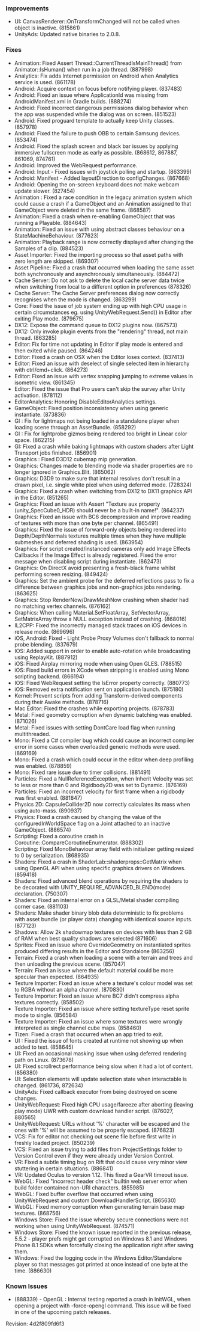 ### Improvements

*   UI: CanvasRenderer::OnTransformChanged will not be called when object is inactive. (815861)
*   UnityAds: Updated native binaries to 2.0.8.

### Fixes

*   Animation: Fixed Assert Thread::CurrentThreadIsMainThread() from Animator::IsHuman() when run in a job thread. (887998)
*   Analytics: Fix adds Internet permission on Android when Analytics service is used. (861178)
*   Android: Acquire context on focus before notifying player. (837483)
*   Android: Fixed an issue where ApplicationId was missing from AndroidManifest.xml in Gradle builds. (888274)
*   Android: Fixed incorrect dangerous permissions dialog behavior when the app was suspended while the dialog was on screen. (851523)
*   Android: Fixed proguard template to actually keep Unity classes. (857978)
*   Android: Fixed the failure to push OBB to certain Samsung devices. (853474)
*   Android: Fixed the splash screen and black bar issues by applying immersive fullscreen mode as early as possible. (868612, 867887, 861069, 874761)
*   Android: Improved the WebRequest performance.
*   Android: Input - Fixed issues with joystick polling and startup. (863399)
*   Android: Manifest - Added layoutDirection to configChanges. (867668)
*   Android: Opening the on-screen keyboard does not make webcam update slower. (827454)
*   Animation : Fixed a race condition in the legacy animation system which could cause a crash if a GameObject and an Animation assigned to that GameObject were deleted in the same frame. (868587)
*   Animation: Fixed a crash when re-enabling GameObject that was running a Playable. (884643)
*   Animation: Fixed an issue with using abstract classes behaviour on a StateMachineBehaviour. (877623)
*   Animation: Playback range is now correctly displayed after changing the Samples of a clip. (884523)
*   Asset Importer: Fixed the importing process so that asset paths with zero length are skipped. (869307)
*   Asset Pipeline: Fixed a crash that occurred when loading the same asset both synchronously and asynchronously simultaneously. (884472)
*   Cache Server: Do not ask to delete the local cache server data twice when switching from local to a different option in preferences (878326)
*   Cache Server: The Cache Server preferences dialog now correctly recognises when the mode is changed. (863299)
*   Core: Fixed the issue of job system ending up with high CPU usage in certain circumstances eg. using UnityWebRequest.Send() in Editor after exiting Play mode. (879675)
*   DX12: Expose the command queue to DX12 plugins now. (867573)
*   DX12: Only invoke plugin events from the "rendering" thread, not main thread. (863285)
*   Editor: Fix for time not updating in Editor if play mode is entered and then exited while paused. (864246)
*   Editor: Fixed a crash on OSX when the Editor loses context. (837413)
*   Editor: Fixed an issue with deselect of single selected item in hierarchy with ctrl/cmd+click. (864273)
*   Editor: Fixed an issue with vertex snapping jumping to extreme values in isometric view. (861345)
*   Editor: Fixed the issue that Pro users can't skip the survey after Unity activation. (878112)
*   EditorAnalytics: Honoring DisableEditorAnalytics settings.
*   GameObject: Fixed position inconsistency when using generic instantiate. (873836)
*   GI : Fix for lightmaps not being loaded in a standalone player when loading scene through an AssetBundle. (858292)
*   GI : Fix for lightprobe gizmos being rendered too bright in Linear color space. (862215)
*   GI: Fixed a crash while baking lightmaps with custom shaders after Light Transport jobs finished. (856901)
*   Graphics : Fixed D3D12 cubemap mip generation.
*   Graphics: Changes made to blending mode via shader properties are no longer ignored in Graphics.Blit. (865062)
*   Graphics: D3D9 to make sure that internal resolves don't result in a drawn pixel, i.e. single white pixel when using deferred mode. (728324)
*   Graphics: Fixed a crash when switching from DX12 to DX11 graphics API in the Editor. (851265)
*   Graphics: Fixed an issue with Assert "Texture aux property (unity\_SpecCube0\_HDR) should never be a built-in name!". (864237)
*   Graphics: Fixed an issue with BC6 decompression and improve reading of textures with more than one byte per channel. (865491)
*   Graphics: Fixed the issue of forward-only objects being rendered into Depth/DepthNormals textures multiple times when they have multiple submeshes and deferred shading is used. (863954)
*   Graphics: For script created/instanced cameras only add Image Effects Callbacks if the Image Effect is already registered. Fixed the error message when disabling script during instantiate. (862473)
*   Graphics: On DirectX avoid presenting a fresh-black frame whilst performing screen resizing. (849424)
*   Graphics: Set the ambient probe for the deferred reflections pass to fix a difference between graphics jobs and non-graphics jobs rendering. (863625)
*   Graphics: Stop RenderNow/DrawMeshNow crashing when shader had no matching vertex channels. (876162)
*   Graphics: When calling Material.SetFloatArray, SetVectorArray, SetMatrixArray throw a NULL exception instead of crashing. (868016)
*   IL2CPP: Fixed the incorrectly managed stack traces on iOS devices in release mode. (869696)
*   iOS, Android: Fixed - Light Probe Proxy Volumes don't fallback to normal probe blending. (837679)
*   IOS: Added support in order to enable auto-rotation while broadcasting using ReplayKit. (887912)
*   iOS: Fixed Airplay mirroring mode when using Open GLES. (788515)
*   iOS: Fixed build errors in XCode when stripping is enabled using Mono scripting backend. (866194)
*   IOS: Fixed WebRequest setting the IsError property correctly. (880773)
*   iOS: Removed extra notification sent on application launch. (875180)
*   Kernel: Prevent scripts from adding Transform-derived components during their Awake methods. (878716)
*   Mac Editor: Fixed the crashes while exporting projects. (878783)
*   Metal: Fixed geometry corruption when dynamic batching was enabled. (871026)
*   Metal: Fixed issues with setting DontCare load flag when running multithreaded.
*   Mono: Fixed a C# compiler bug which could cause an incorrect compiler error in some cases when overloaded generic methods were used. (869169)
*   Mono: Fixed a crash which could occur in the editor when deep profiling was enabled. (878859)
*   Mono: Fixed rare issue due to timer collisions. (881491)
*   Particles: Fixed a NullReferenceException, when Inherit Velocity was set to less or more than 0 and Rigidbody2D was set to Dynamic. (876169)
*   Particles: Fixed an incorrect velocity for first frame when a rigidbody was first enabled. (881847)
*   Physics 2D: CapsuleCollider2D now correctly calculates its mass when using auto-mass. (890937)
*   Physics: Fixed a crash caused by changing the value of the configuredInWorldSpace flag on a Joint attached to an inactive GameObject. (886574)
*   Scripting: Fixed a coroutine crash in Coroutine::CompareCoroutineEnumerator. (888302)
*   Scripting: Fixed MonoBehaviour array field with initializer getting resized to 0 by serialization. (868935)
*   Shaders: Fixed a crash in ShaderLab::shaderprops::GetMatrix when using OpenGL API when using specific graphics drivers on Windows. (859418)
*   Shaders: Fixed advanced blend operations by requiring the shaders to be decorated with UNITY\_REQUIRE\_ADVANCED\_BLEND(mode) declaration. (750307)
*   Shaders: Fixed an internal error on a GLSL/Metal shader compiling corner case. (881103)
*   Shaders: Make shader binary blob data deterministic to fix problems with asset bundle (or player data) changing with identical source inputs. (877123)
*   Shadows: Allow 2k shadowmap textures on devices with less than 2 GB of RAM when best quality shadows are selected (871606)
*   Sprites: Fixed an issue where OverrideGeometry on instantiated sprites produced differing results in the Editor and Standalone (863256)
*   Terrain: Fixed a crash when loading a scene with a terrain and trees and then unloading the previous scene. (857047)
*   Terrain: Fixed an issue where the default material could be more specular than expected. (864935)
*   Texture Importer: Fixed an issue where a texture's colour model was set to RGBA without an alpha channel. (870830)
*   Texture Importer: Fixed an issue where BC7 didn't compress alpha textures correctly. (858502)
*   Texture Importer: Fixed an issue where setting textureType reset sprite mode to single. (856584)
*   Texture Importer: Fixed an issue where some textures were wrongly interpreted as single channel cube maps. (858460)
*   Tizen: Fixed a crash that occurred when an app tried to exit.
*   UI : Fixed the issue of fonts created at runtime not showing up when added to text. (858645)
*   UI: Fixed an occasional masking issue when using deferred rendering path on Linux. (873678)
*   UI: Fixed scrollrect performance being slow when it had a lot of content. (856380)
*   UI: Selection elements will update selection state when interactable is changed. (861736, 872634)
*   UnityAds: Fixed callback executor from being destroyed on scene changes.
*   UnityWebRequest: Fixed high CPU usage/fareeze after aborting (leaving play mode) UWR with custom download handler script. (876027, 880565)
*   UnityWebRequest: URLs without '%' character will be escaped and the ones with '%' will be assumed to be properly escaped. (876823)
*   VCS: Fix for editor not checking out scene file before first write in freshly loaded project. (850239)
*   VCS: Fixed an issue trying to add files from ProjectSettings folder to Version Control even if they were already under Version Control.
*   VR: Fixed a subtle timing bug on Rift that could cause very minor view stuttering in certain situations. (886841)
*   VR: Updated Oculus to version 1.12. This fixed a GearVR timeout issue.
*   WebGL: Fixed "incorrect header check" builtin web server error when build folder contained non-URI characters. (855985)
*   WebGL: Fixed buffer overflow that occurred when using UnityWebRequest and custom DownloadHandlerScript. (865630)
*   WebGL: Fixed memory corruption when generating terrain base map textures. (868756)
*   Windows Store: Fixed the issue whereby secure connections were not working when using UnityWebRequest. (874571)
*   Windows Store: Fixed the known issue reported in the previous release, 5.5.2 - player prefs might get corrupted on Windows 8.1 and Windows Phone 8.1 SDKs when forcefully closing the application right after saving them.
*   Windows: Fixed the logging code in the Windows Editor/Standalone player so that messages got printed at once instead of one byte at the time. (886630)

### Known Issues

*   (888339) - OpenGL : Internal testing reported a crash in InitWGL, when opening a project with -force-opengl command. This issue will be fixed in one of the upcoming patch releases.

Revision: 4d2f809fd6f3